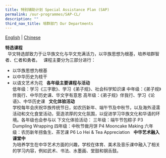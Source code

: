 ```yaml
---
title: 特别辅助计划 Special Assistance Plan (SAP)
permalink: /our-programmes/SAP-CL/
description: ""
third_nav_title: 培群部门 Our Departments
---
```

[English](/our-programme-hidden/SAP-el/) | [Chinese](/our-programmes/SAP-cl/)

**特选课程** <br> 
华文特选部致力于让华族文化与华文充满活力，以华族思想为根基，培养培群智者、仁者和勇者。
 
课程主要分为三部分进行：
* 以华族思想为根基
* 以中华历史为枝干
* 以语文艺术为花
 
**各年级主要课程与活动**<br>
低年级：学习《三字歌》、学习《弟子规》、社会科学知识课
中年级：《弟子规》伴我行、中华历史课、华文字有意思
高年级：《弟子规》伴我行、学习《论语》、中华历史课
 
**文化体验活动**<br>
学校每年会庆祝华族传统节日，如农历新年、端午节及中秋节，以及海外浸濡活动和文化食堂活动，营造浓厚的文化氛围，以促进学习华族文化和华语的环境。各年级也会参与以
下文化体验活动：
三年级：端午节包粽子 P3 Dumpling Wrapping
四年级：中秋节做月饼 P4 Mooncake Making
六年级：农历新年捞鱼生、茶艺课 P6 Lo Hei & Tea Appreciation
 
**中华艺术融入课堂中**<br>
为培养学生在中华艺术方面的兴趣，学校在体育、美术及音乐课中融入了相关的学习内容，例如武术、书法、水墨画、堂鼓和钢舌鼓。


